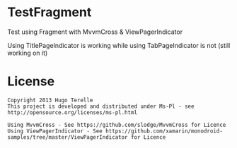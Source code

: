 TestFragment
============
Test using Fragment with MvvmCross & ViewPagerIndicator

Using TitlePageIndicator is working while using TabPageIndicator is not (still working on it)


License
=======

    Copyright 2013 Hugo Terelle
	This project is developed and distributed under Ms-Pl - see http://opensource.org/licenses/ms-pl.html
	
	Using MvvmCross - See https://github.com/slodge/MvvmCross for Licence
	Using ViewPagerIndicator - See https://github.com/xamarin/monodroid-samples/tree/master/ViewPagerIndicator for Licence
	
	
	
